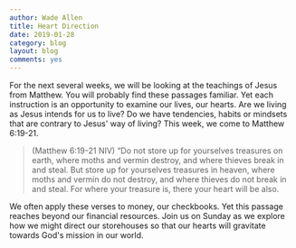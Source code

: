 ```yaml
---
author: Wade Allen
title: Heart Direction
date: 2019-01-28
category: blog
layout: blog
comments: yes
---
```


For the next several weeks, we will be looking at the teachings of Jesus from Matthew. You will probably find these passages familiar. Yet each instruction is an opportunity to examine our lives, our hearts. Are we living as Jesus intends for us to live? Do we have tendencies, habits or mindsets that are contrary to Jesus' way of living? This week, we come to Matthew 6:19-21. 

>(Matthew 6:19-21 NIV) “Do not store up for yourselves treasures on earth, where moths and vermin destroy, and where thieves break in and steal. But store up for yourselves treasures in heaven, where moths and vermin do not destroy, and where thieves do not break in and steal. For where your treasure is, there your heart will be also.

We often apply these verses to money, our checkbooks. Yet this passage reaches beyond our financial resources. Join us on Sunday as we explore how we might direct our storehouses so that our hearts will gravitate towards God's mission in our world.



 
